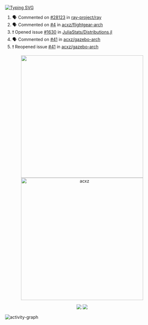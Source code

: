 [![Typing SVG](https://readme-typing-svg.herokuapp.com?size=16&color=AFFFA3&multiline=true&height=75&lines=contributing+to+robotics%2Fae%2Fml%2Fgpu;packaging+it+for+archlinux;ricer)](https://git.io/typing-svg)

<!--START_SECTION:activity-->
1. 🗣 Commented on [#28123](https://github.com/ray-project/ray/issues/28123) in [ray-project/ray](https://github.com/ray-project/ray)
2. 🗣 Commented on [#4](https://github.com/acxz/flightgear-arch/issues/4) in [acxz/flightgear-arch](https://github.com/acxz/flightgear-arch)
3. ❗️ Opened issue [#1630](https://github.com/JuliaStats/Distributions.jl/issues/1630) in [JuliaStats/Distributions.jl](https://github.com/JuliaStats/Distributions.jl)
4. 🗣 Commented on [#41](https://github.com/acxz/gazebo-arch/issues/41) in [acxz/gazebo-arch](https://github.com/acxz/gazebo-arch)
5. ❗️ Reopened issue [#41](https://github.com/acxz/gazebo-arch/issues/41) in [acxz/gazebo-arch](https://github.com/acxz/gazebo-arch)
<!--END_SECTION:activity-->

<p align="center">
  <img width="400em" src=https://github-readme-stats.vercel.app/api?username=acxz&include_all_commits=true&show_icons=true />
  <img width="400em" src="https://github-readme-streak-stats.herokuapp.com/?user=acxz&" alt="acxz" />
</p>

<p align="center">
  <img src=https://github-readme-stats.vercel.app/api/top-langs/?username=acxz&layout=compact />
  <img src=https://github-profile-trophy.vercel.app/?username=acxz&row=2&column=4 />
</p>

![activity-graph](https://activity-graph.herokuapp.com/graph?username=acxz&theme=aqua)

